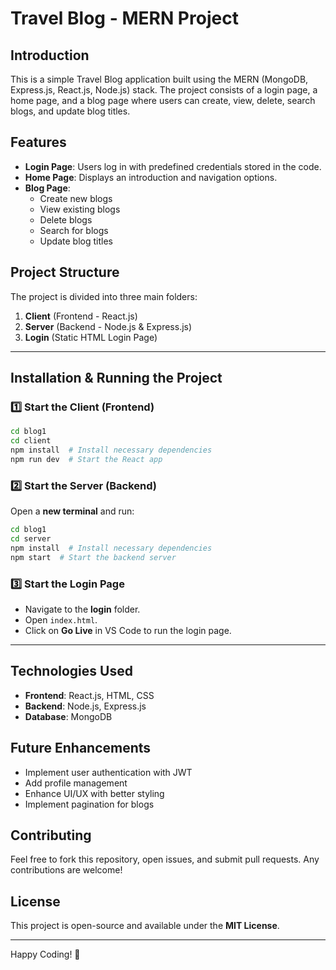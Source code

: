 # Travel Blog - MERN Project

## Introduction
This is a simple Travel Blog application built using the MERN (MongoDB, Express.js, React.js, Node.js) stack. The project consists of a login page, a home page, and a blog page where users can create, view, delete, search blogs, and update blog titles.

## Features
- **Login Page**: Users log in with predefined credentials stored in the code.
- **Home Page**: Displays an introduction and navigation options.
- **Blog Page**:
  - Create new blogs
  - View existing blogs
  - Delete blogs
  - Search for blogs
  - Update blog titles

## Project Structure
The project is divided into three main folders:

1. **Client** (Frontend - React.js)
2. **Server** (Backend - Node.js & Express.js)
3. **Login** (Static HTML Login Page)

---

## Installation & Running the Project

### 1️⃣ Start the Client (Frontend)
```sh
cd blog1
cd client
npm install  # Install necessary dependencies
npm run dev  # Start the React app
```

### 2️⃣ Start the Server (Backend)
Open a **new terminal** and run:
```sh
cd blog1
cd server
npm install  # Install necessary dependencies
npm start  # Start the backend server
```

### 3️⃣ Start the Login Page
- Navigate to the **login** folder.
- Open `index.html`.
- Click on **Go Live** in VS Code to run the login page.

---

## Technologies Used
- **Frontend**: React.js, HTML, CSS
- **Backend**: Node.js, Express.js
- **Database**: MongoDB

## Future Enhancements
- Implement user authentication with JWT
- Add profile management
- Enhance UI/UX with better styling
- Implement pagination for blogs

## Contributing
Feel free to fork this repository, open issues, and submit pull requests. Any contributions are welcome!

## License
This project is open-source and available under the **MIT License**.

---
Happy Coding! 🚀

